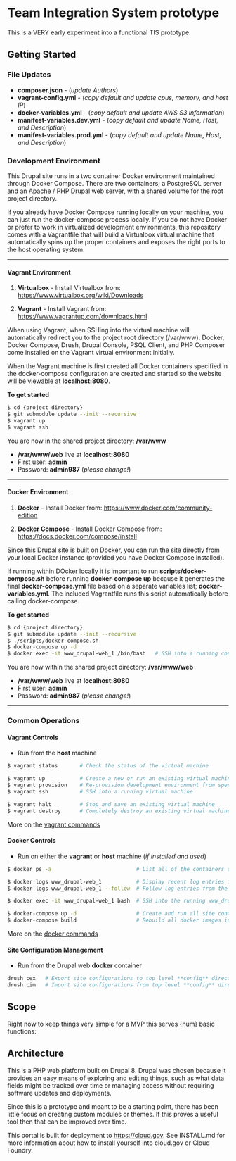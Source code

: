 # Team Integration System prototype

This is a VERY early experiment into a functional TIS prototype.


## Getting Started

### File Updates

* **composer.json** - (_update Authors_)
* **vagrant-config.yml** - (_copy default and update cpus, memory, and host IP_)
* **docker-variables.yml** - (_copy default and update AWS S3 information_)
* **manifest-variables.dev.yml** - (_copy default and update Name, Host, and Description_)
* **manifest-variables.prod.yml** - (_copy default and update Name, Host, and Description_)


### Development Environment

This Drupal site runs in a two container Docker environment maintained through
Docker Compose.  There are two containers; a PostgreSQL server and an Apache / PHP
Drupal web server, with a shared volume for the root project directory.

If you already have Docker Compose running locally on your machine, you can just
run the docker-compose process locally.  If you do not have Docker or prefer to
work in virtualized development environments, this repository comes with a
Vagrantfile that will build a Virtualbox virtual machine that automatically
spins up the proper containers and exposes the right ports to the host operating
system.


---
#### Vagrant Environment

1. **Virtualbox** - Install Virtualbox from: https://www.virtualbox.org/wiki/Downloads

2. **Vagrant** - Install Vagrant from: https://www.vagrantup.com/downloads.html

When using Vagrant, when SSHing into the virtual machine will automatically redirect
you to the project root directory (/var/www).  Docker, Docker Compose, Drush, Drupal
Console, PSQL Client, and PHP Composer come installed on the Vagrant virtual
environment initially.

When the Vagrant machine is first created all Docker containers specified in the
docker-compose configuration are created and started so the website will be viewable
at **localhost:8080**.

**To get started**

```bash
$ cd {project directory}
$ git submodule update --init --recursive
$ vagrant up
$ vagrant ssh
```

You are now in the shared project directory: **/var/www**

* **/var/www/web** live at **localhost:8080**
* First user: **admin**
* Password:   **admin987** (_please change!_)


---
#### Docker Environment

1. **Docker** - Install Docker from: https://www.docker.com/community-edition

2. **Docker Compose** - Install Docker Compose from: https://docs.docker.com/compose/install

Since this Drupal site is built on Docker, you can run the site directly from
your local Docker instance (provided you have Docker Compose installed).

If running within DOcker locally it is important to run **scripts/docker-compose.sh**
before running **docker-compose up** because it generates the final **docker-compose.yml**
file based on a separate variables list; **docker-variables.yml**.  The included
Vagrantfile runs this script automatically before calling docker-compose.

**To get started**

```bash
$ cd {project directory}
$ git submodule update --init --recursive
$ ./scripts/docker-compose.sh
$ docker-compose up -d
$ docker exec -it www_drupal-web_1 /bin/bash   # SSH into a running container
```

You are now within the shared project directory: **/var/www/web**

* **/var/www/web** live at **localhost:8080**
* First user: **admin**
* Password:   **admin987** (_please change!_)


---
### Common Operations

#### Vagrant Controls

* Run from the **host** machine

```bash
$ vagrant status       # Check the status of the virtual machine

$ vagrant up           # Create a new or run an existing virtual machine
$ vagrant provision    # Re-provision development environment from specs in Vagrantfile
$ vagrant ssh          # SSH into a running virtual machine

$ vagrant halt         # Stop and save an existing virtual machine
$ vagrant destroy      # Completely destroy an existing virtual machine
```

More on the [vagrant commands](https://www.vagrantup.com/docs/cli/)


#### Docker Controls

* Run on either the **vagrant** or **host** machine (_if installed and used_)

```bash
$ docker ps -a                           # List all of the containers on the virtual machine

$ docker logs www_drupal-web_1           # Display recent log entries from the www_drupal-web_1 container
$ docker logs www_drupal-web_1 --follow  # Follow log entries from the www_drupal-web_1 container

$ docker exec -it www_drupal-web_1 bash  # SSH into the running www_drupal-web_1 container

$ docker-compose up -d                   # Create and run all site containers in the background
$ docker-compose build                   # Rebuild all docker images in the docker-compose file
```

More on the [docker commands](https://docs.docker.com/engine/reference/commandline/cli/)


#### Site Configuration Management

* Run from the Drupal web **docker** container

```bash
drush cex   # Export site configurations to top level **config** directory
drush cim   # Import site configurations from top level **config** directory
```


## Scope

Right now to keep things very simple for a MVP this serves {num} basic functions:




## Architecture

This is a PHP web platform built on Drupal 8.  Drupal was chosen because it
provides an easy means of exploring and editing things, such as what data
fields might be tracked over time or managing access without requiring software
updates and deployments.

Since this is a prototype and meant to be a starting point, there has been
little focus on creating custom modules or themes.  If this proves a useful
tool then that can be improved over time.

This portal is built for deployment to https://cloud.gov.  See INSTALL.md for
more information about how to install yourself into cloud.gov or Cloud Foundry.
